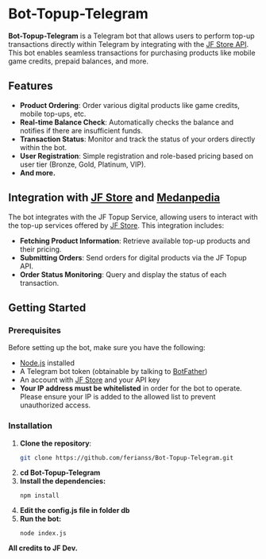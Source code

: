 # Bot-Topup-Telegram

**Bot-Topup-Telegram** is a Telegram bot that allows users to perform top-up transactions directly within Telegram by integrating with the [JF Store API](https://topup.j-f.cloud/api/docs). This bot enables seamless transactions for purchasing products like mobile game credits, prepaid balances, and more.

## Features

- **Product Ordering**: Order various digital products like game credits, mobile top-ups, etc.
- **Real-time Balance Check**: Automatically checks the balance and notifies if there are insufficient funds.
- **Transaction Status**: Monitor and track the status of your orders directly within the bot.
- **User Registration**: Simple registration and role-based pricing based on user tier (Bronze, Gold, Platinum, VIP).
- **And more.**

## Integration with [JF Store](https://topup.j-f.cloud) and [Medanpedia](https://medanpedia.co.id/)

The bot integrates with the JF Topup Service, allowing users to interact with the top-up services offered by [JF Store](https://topup.j-f.cloud). This integration includes:

- **Fetching Product Information**: Retrieve available top-up products and their pricing.
- **Submitting Orders**: Send orders for digital products via the JF Topup API.
- **Order Status Monitoring**: Query and display the status of each transaction.

## Getting Started

### Prerequisites

Before setting up the bot, make sure you have the following:

- [Node.js](https://nodejs.org/) installed
- A Telegram bot token (obtainable by talking to [BotFather](https://t.me/@BotFather))
- An account with [JF Store](https://topup.j-f.cloud/api/docs) and your API key
- **Your IP address must be whitelisted** in order for the bot to operate. Please ensure your IP is added to the allowed list to prevent unauthorized access.

### Installation

1. **Clone the repository**:
   ```bash
   git clone https://github.com/ferianss/Bot-Topup-Telegram.git
2. **cd Bot-Topup-Telegram**
3. **Install the dependencies:**
   ```
   npm install
4. **Edit the config.js file in folder db**
5. **Run the bot:**
   ```
   node index.js

**All credits to JF Dev.**
